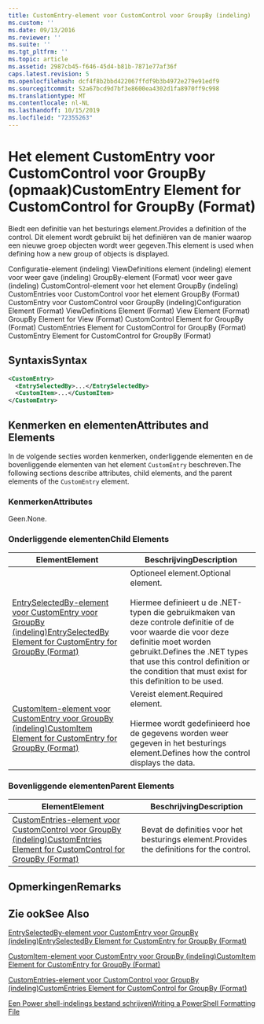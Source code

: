 ```yaml
---
title: CustomEntry-element voor CustomControl voor GroupBy (indeling) | Microsoft Docs
ms.custom: ''
ms.date: 09/13/2016
ms.reviewer: ''
ms.suite: ''
ms.tgt_pltfrm: ''
ms.topic: article
ms.assetid: 2987cb45-f646-45d4-b81b-7871e77af36f
caps.latest.revision: 5
ms.openlocfilehash: dcf4f8b2bbd422067ffdf9b3b4972e279e91edf9
ms.sourcegitcommit: 52a67bcd9d7bf3e8600ea4302d1fa8970ff9c998
ms.translationtype: MT
ms.contentlocale: nl-NL
ms.lasthandoff: 10/15/2019
ms.locfileid: "72355263"
---
```

# <a name="customentry-element-for-customcontrol-for-groupby-format"></a><span data-ttu-id="c0923-102">Het element CustomEntry voor CustomControl voor GroupBy (opmaak)</span><span class="sxs-lookup"><span data-stu-id="c0923-102">CustomEntry Element for CustomControl for GroupBy (Format)</span></span>

<span data-ttu-id="c0923-103">Biedt een definitie van het besturings element.</span><span class="sxs-lookup"><span data-stu-id="c0923-103">Provides a definition of the control.</span></span> <span data-ttu-id="c0923-104">Dit element wordt gebruikt bij het definiëren van de manier waarop een nieuwe groep objecten wordt weer gegeven.</span><span class="sxs-lookup"><span data-stu-id="c0923-104">This element is used when defining how a new group of objects is displayed.</span></span>

<span data-ttu-id="c0923-105">Configuratie-element (indeling) ViewDefinitions element (indeling) element voor weer gave (indeling) GroupBy-element (Format) voor weer gave (indeling) CustomControl-element voor het element GroupBy (indeling) CustomEntries voor CustomControl voor het element GroupBy (Format) CustomEntry voor CustomControl voor GroupBy (indeling)</span><span class="sxs-lookup"><span data-stu-id="c0923-105">Configuration Element (Format) ViewDefinitions Element (Format) View Element (Format) GroupBy Element for View (Format) CustomControl Element for GroupBy (Format) CustomEntries Element for CustomControl for GroupBy (Format) CustomEntry Element for CustomControl for GroupBy (Format)</span></span>

## <a name="syntax"></a><span data-ttu-id="c0923-106">Syntaxis</span><span class="sxs-lookup"><span data-stu-id="c0923-106">Syntax</span></span>

```xml
<CustomEntry>
  <EntrySelectedBy>...</EntrySelectedBy>
  <CustomItem>...</CustomItem>
</CustomEntry>
```

## <a name="attributes-and-elements"></a><span data-ttu-id="c0923-107">Kenmerken en elementen</span><span class="sxs-lookup"><span data-stu-id="c0923-107">Attributes and Elements</span></span>

<span data-ttu-id="c0923-108">In de volgende secties worden kenmerken, onderliggende elementen en de bovenliggende elementen van het element `CustomEntry` beschreven.</span><span class="sxs-lookup"><span data-stu-id="c0923-108">The following sections describe attributes, child elements, and the parent elements of the `CustomEntry` element.</span></span>

### <a name="attributes"></a><span data-ttu-id="c0923-109">Kenmerken</span><span class="sxs-lookup"><span data-stu-id="c0923-109">Attributes</span></span>

<span data-ttu-id="c0923-110">Geen.</span><span class="sxs-lookup"><span data-stu-id="c0923-110">None.</span></span>

### <a name="child-elements"></a><span data-ttu-id="c0923-111">Onderliggende elementen</span><span class="sxs-lookup"><span data-stu-id="c0923-111">Child Elements</span></span>

|<span data-ttu-id="c0923-112">Element</span><span class="sxs-lookup"><span data-stu-id="c0923-112">Element</span></span>|<span data-ttu-id="c0923-113">Beschrijving</span><span class="sxs-lookup"><span data-stu-id="c0923-113">Description</span></span>|
|-------------|-----------------|
|[<span data-ttu-id="c0923-114">EntrySelectedBy-element voor CustomEntry voor GroupBy (indeling)</span><span class="sxs-lookup"><span data-stu-id="c0923-114">EntrySelectedBy Element for CustomEntry for GroupBy (Format)</span></span>](./entryselectedby-element-for-customentry-for-groupby-format.md)|<span data-ttu-id="c0923-115">Optioneel element.</span><span class="sxs-lookup"><span data-stu-id="c0923-115">Optional element.</span></span><br /><br /> <span data-ttu-id="c0923-116">Hiermee definieert u de .NET-typen die gebruikmaken van deze controle definitie of de voor waarde die voor deze definitie moet worden gebruikt.</span><span class="sxs-lookup"><span data-stu-id="c0923-116">Defines the .NET types that use this control definition or the condition that must exist for this definition to be used.</span></span>|
|[<span data-ttu-id="c0923-117">CustomItem-element voor CustomEntry voor GroupBy (indeling)</span><span class="sxs-lookup"><span data-stu-id="c0923-117">CustomItem Element for CustomEntry for GroupBy (Format)</span></span>](./customitem-element-for-customentry-for-groupby-format.md)|<span data-ttu-id="c0923-118">Vereist element.</span><span class="sxs-lookup"><span data-stu-id="c0923-118">Required element.</span></span><br /><br /> <span data-ttu-id="c0923-119">Hiermee wordt gedefinieerd hoe de gegevens worden weer gegeven in het besturings element.</span><span class="sxs-lookup"><span data-stu-id="c0923-119">Defines how the control displays the data.</span></span>|

### <a name="parent-elements"></a><span data-ttu-id="c0923-120">Bovenliggende elementen</span><span class="sxs-lookup"><span data-stu-id="c0923-120">Parent Elements</span></span>

|<span data-ttu-id="c0923-121">Element</span><span class="sxs-lookup"><span data-stu-id="c0923-121">Element</span></span>|<span data-ttu-id="c0923-122">Beschrijving</span><span class="sxs-lookup"><span data-stu-id="c0923-122">Description</span></span>|
|-------------|-----------------|
|[<span data-ttu-id="c0923-123">CustomEntries-element voor CustomControl voor GroupBy (indeling)</span><span class="sxs-lookup"><span data-stu-id="c0923-123">CustomEntries Element for CustomControl for GroupBy (Format)</span></span>](./customentries-element-for-customcontrol-for-groupby-format.md)|<span data-ttu-id="c0923-124">Bevat de definities voor het besturings element.</span><span class="sxs-lookup"><span data-stu-id="c0923-124">Provides the definitions for the control.</span></span>|

## <a name="remarks"></a><span data-ttu-id="c0923-125">Opmerkingen</span><span class="sxs-lookup"><span data-stu-id="c0923-125">Remarks</span></span>

## <a name="see-also"></a><span data-ttu-id="c0923-126">Zie ook</span><span class="sxs-lookup"><span data-stu-id="c0923-126">See Also</span></span>

[<span data-ttu-id="c0923-127">EntrySelectedBy-element voor CustomEntry voor GroupBy (indeling)</span><span class="sxs-lookup"><span data-stu-id="c0923-127">EntrySelectedBy Element for CustomEntry for GroupBy (Format)</span></span>](./entryselectedby-element-for-customentry-for-groupby-format.md)

[<span data-ttu-id="c0923-128">CustomItem-element voor CustomEntry voor GroupBy (indeling)</span><span class="sxs-lookup"><span data-stu-id="c0923-128">CustomItem Element for CustomEntry for GroupBy (Format)</span></span>](./customitem-element-for-customentry-for-groupby-format.md)

[<span data-ttu-id="c0923-129">CustomEntries-element voor CustomControl voor GroupBy (indeling)</span><span class="sxs-lookup"><span data-stu-id="c0923-129">CustomEntries Element for CustomControl for GroupBy (Format)</span></span>](./customentries-element-for-customcontrol-for-groupby-format.md)

[<span data-ttu-id="c0923-130">Een Power shell-indelings bestand schrijven</span><span class="sxs-lookup"><span data-stu-id="c0923-130">Writing a PowerShell Formatting File</span></span>](./writing-a-powershell-formatting-file.md)
